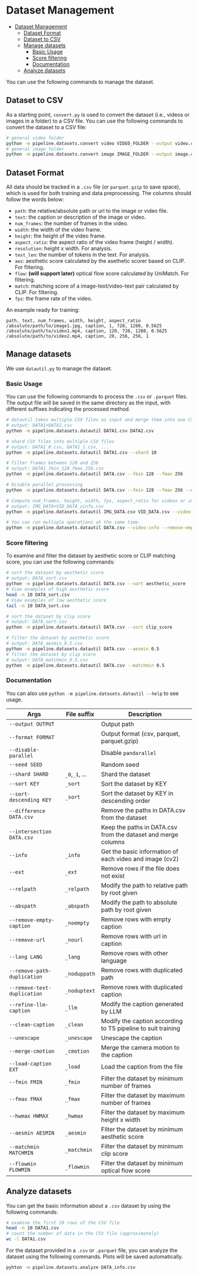 # Dataset Management

- [Dataset Management](#dataset-management)
  - [Dataset Format](#dataset-format)
  - [Dataset to CSV](#dataset-to-csv)
  - [Manage datasets](#manage-datasets)
    - [Basic Usage](#basic-usage)
    - [Score filtering](#score-filtering)
    - [Documentation](#documentation)
  - [Analyze datasets](#analyze-datasets)

You can use the following commands to manage the dataset.

## Dataset to CSV

As a starting point, `convert.py` is used to convert 
the dataset (i.e., videos or images in a folder) to a CSV file. You can use the following 
commands to convert the dataset to a CSV file:

```bash
# general video folder
python -m pipeline.datasets.convert video VIDEO_FOLDER --output video.csv
# general image folder
python -m pipeline.datasets.convert image IMAGE_FOLDER --output image.csv
```

## Dataset Format

All data should be tracked in a `.csv` file (or `parquet.gzip` to save space), which is used for both training and data preprocessing. The columns should follow the words below:

- `path`: the relative/absolute path or url to the image or video file.
- `text`: the caption or description of the image or video.
- `num_frames`: the number of frames in the video.
- `width`: the width of the video frame.
- `height`: the height of the video frame.
- `aspect_ratio`: the aspect ratio of the video frame (height / width).
- `resolution`: height x width. For analysis.
- `text_len`: the number of tokens in the text. For analysis.
- `aes`: aesthetic score calculated by the asethetic scorer based on CLIP. For filtering.
- `flow`: **(will support later)** optical flow score calculated by UniMatch. For filtering.
- `match`: matching score of a image-text/video-text pair calculated by CLIP. For filtering.
- `fps`: the frame rate of the video.

An example ready for training:

```csv
path, text, num_frames, width, height, aspect_ratio
/absolute/path/to/image1.jpg, caption, 1, 720, 1280, 0.5625
/absolute/path/to/video1.mp4, caption, 120, 720, 1280, 0.5625
/absolute/path/to/video2.mp4, caption, 20, 256, 256, 1
```

## Manage datasets

We use `datautil.py` to manage the dataset.

### Basic Usage

You can use the following commands to process the `.csv` 
or `.parquet` files. The output file will be saved in the same directory as the input, with different suffixes indicating the processed method.

```bash
# datautil takes multiple CSV files as input and merge them into one CSV file
# output: DATA1+DATA2.csv
python -m pipeline.datasets.datautil DATA1.csv DATA2.csv

# shard CSV files into multiple CSV files
# output: DATA1_0.csv, DATA1_1.csv, ...
python -m pipeline.datasets.datautil DATA1.csv --shard 10

# filter frames between 128 and 256
# output: DATA1_fmin_128_fmax_256.csv
python -m pipeline.datasets.datautil DATA.csv --fmin 128 --fmax 256

# Disable parallel processing
python -m pipeline.datasets.datautil DATA.csv --fmin 128 --fmax 256 --disable-parallel

# Compute num_frames, height, width, fps, aspect_ratio for videos or images
# output: IMG_DATA+VID_DATA_vinfo.csv
python -m pipeline.datasets.datautil IMG_DATA.csv VID_DATA.csv --video-info

# You can run multiple operations at the same time.
python -m pipeline.datasets.datautil DATA.csv --video-info --remove-empty-caption --remove-url --lang en
```

### Score filtering

To examine and filter the dataset by 
aesthetic score or CLIP matching score, 
you can use the following commands:

```bash
# sort the dataset by aesthetic score
# output: DATA_sort.csv
python -m pipeline.datasets.datautil DATA.csv --sort aesthetic_score
# View examples of high aesthetic score
head -n 10 DATA_sort.csv
# View examples of low aesthetic score
tail -n 10 DATA_sort.csv

# sort the dataset by clip score
# output: DATA_sort.csv
python -m pipeline.datasets.datautil DATA.csv --sort clip_score

# filter the dataset by aesthetic score
# output: DATA_aesmin_0.5.csv
python -m pipeline.datasets.datautil DATA.csv --aesmin 0.5
# filter the dataset by clip score
# output: DATA_matchmin_0.5.csv
python -m pipeline.datasets.datautil DATA.csv --matchmin 0.5
```

### Documentation

You can also use `python -m pipeline.datasets.datautil --help` to see usage.

| Args                        | File suffix    | Description                                                   |
|-----------------------------| -------------- | ------------------------------------------------------------- |
| `--output OUTPUT`           |                | Output path                                                   |
| `--format FORMAT`           |                | Output format (csv, parquet, parquet.gzip)                    |
| `--disable-parallel`        |                | Disable `pandarallel`                                         |
| `--seed SEED`               |                | Random seed                                                   |
| `--shard SHARD`             | `_0`,`_1`, ... | Shard the dataset                                             |
| `--sort KEY`                | `_sort`        | Sort the dataset by KEY                                       |
| `--sort-descending KEY`     | `_sort`        | Sort the dataset by KEY in descending order                   |
| `--difference DATA.csv`     |                | Remove the paths in DATA.csv from the dataset                 |
| `--intersection DATA.csv`   |                | Keep the paths in DATA.csv from the dataset and merge columns |
| `--info`                    | `_info`        | Get the basic information of each video and image (cv2)       |
| `--ext`                     | `_ext`         | Remove rows if the file does not exist                        |
| `--relpath`                 | `_relpath`     | Modify the path to relative path by root given                |
| `--abspath`                 | `_abspath`     | Modify the path to absolute path by root given                |
| `--remove-empty-caption`    | `_noempty`     | Remove rows with empty caption                                |
| `--remove-url`              | `_nourl`       | Remove rows with url in caption                               |
| `--lang LANG`               | `_lang`        | Remove rows with other language                               |
| `--remove-path-duplication` | `_noduppath`   | Remove rows with duplicated path                              |
| `--remove-text-duplication` | `_noduptext`   | Remove rows with duplicated caption                           |
| `--refine-llm-caption`      | `_llm`         | Modify the caption generated by LLM                           |
| `--clean-caption`           | `_clean`       | Modify the caption according to T5 pipeline to suit training  |
| `--unescape`                | `_unescape`    | Unescape the caption                                          |
| `--merge-cmotion`           | `_cmotion`     | Merge the camera motion to the caption                        |
| `--load-caption EXT`        | `_load`        | Load the caption from the file                                |
| `--fmin FMIN`               | `_fmin`        | Filter the dataset by minimum number of frames                |
| `--fmax FMAX`               | `_fmax`        | Filter the dataset by maximum number of frames                |
| `--hwmax HWMAX`             | `_hwmax`       | Filter the dataset by maximum height x width                  |
| `--aesmin AESMIN`           | `_aesmin`      | Filter the dataset by minimum aesthetic score                 |
| `--matchmin MATCHMIN`       | `_matchmin`    | Filter the dataset by minimum clip score                      |
| `--flowmin FLOWMIN`         | `_flowmin`     | Filter the dataset by minimum optical flow score              |


## Analyze datasets

You can get the basic information about a `.csv` 
dataset by using the following commands:

```bash
# examine the first 10 rows of the CSV file
head -n 10 DATA1.csv
# count the number of data in the CSV file (approximately)
wc -l DATA1.csv
```

For the dataset provided in a `.csv` or `.parquet` 
file, you can analyze the dataset using the following 
commands. Plots will be saved automatically.

```bash
pyhton -m pipeline.datasets.analyze DATA_info.csv
```